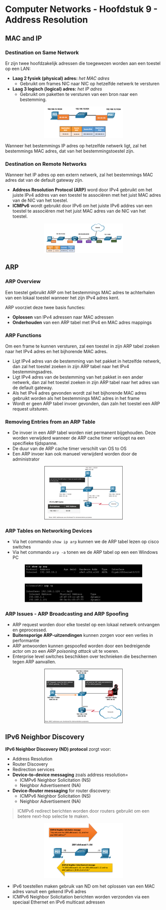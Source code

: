 # Computer Networks - Hoofdstuk 9 - Address Resolution

## MAC and IP

### Destination on Same Network

Er zijn twee hoofdzakelijk adressen die toegewezen worden aan een toestel op een LAN:
- **Laag 2 fysiek (physical) adres:** *het MAC adres*
    - Gebruikt om frames NIC naar NIC op hetzelfde netwerk te versturen
- **Laag 3 logisch (logical) adres:** *het IP adres*
    - Gebruikt om paketten te versturen van een bron naar een bestemming.

<p align='center'><img src='src/ip_and_mac_same_network.png' alt='' width='50%'></p>

Wanneer het bestemmings IP adres op hetzelfde netwerk ligt, zal het bestemmings MAC adres, dat van het bestemmingstoestel zijn.

### Destination on Remote Networks

Wanneer het IP adres op een extern netwerk, zal het bestemmings MAC adres dat van de default gateway zijn.
- **Address Resolution Protocol (ARP)** word door IPv4 gebruikt om het juiste IPv4 addres van een toestel te associëren met het juist MAC adres van de NIC van het toestel.
- **ICMPv6** wordt gebruikt door IPv6 om het juiste IPv6 addres van een toestel te associëren met het juist MAC adres van de NIC van het toestel.

<p align='center'><img src='src/ip_and_mac_remote_network.png' alt='' width='50%'></p>

## ARP

### ARP Overview

Een toestel gebruikt ARP om het bestemmings MAC adres te achterhalen van een lokaal toestel wanneer het zijn IPv4 adres kent.

ARP voorziet deze twee basis functies:
- **Oplossen** van IPv4 adressen naar MAC adressen
- **Onderhouden** van een ARP tabel met IPv4 en MAC adres mappings

### ARP Functions

Om een frame te kunnen versturen, zal een toestel in zijn ARP tabel zoeken naar het IPv4 adres en het bijhorende MAC adres.
- Ligt IPv4 adres van de bestemming van het pakket in hetzelfde netwerk, dan zal het toestel zoeken in zijn ARP tabel naar het IPv4 bestemmingsadres.
- Ligt IPv4 adres van de bestemming van het pakket in een ander netwerk, dan zal het toestel zoeken in zijn ARP tabel naar het adres van de default gateway.
- Als het IPv4 adres gevonden wordt zal het bijhorende MAC adres gebruikt worden als het bestemmings MAC adres in het frame
- Wordt er geen ARP tabel invoer gevonden, dan zaln het toestel een ARP request uitsturen.

### Removing Entries from an ARP Table

- De invoer in een ARP tabel worden niet permanent bijgehouden. Deze worden verwijderd wanneer de ARP cache timer verloopt na een specifieke tijdspanne.
- De duur van de ARP cache timer verschilt van OS to OS
- Een ARP invoer kan ook manueel verwijderd worden door de administrator

<p align='center'><img src='src/arp_entries_in_arp_table.png' alt='Entries in ARP table' width='50%'></p>

### ARP Tables on Networking Devices

- Via het commando `show ip arp` kunnen we de ARP tabel lezen op cisco switches
- Via het commando `arp -a` tonen we de ARP tabel op een een Windows PC

<p align='center'><img src='src/arp_table_voorbeeld.png' alt='Voorbeeld ARP tabel' width='75%'></p>

### ARP Issues - ARP Broadcasting and ARP Spoofing

- ARP request worden door elke toestel op een lokaal netwerk ontvangen en geprocessed.
- **Buitensporige ARP-uitzendingen** kunnen zorgen voor een verlies in performantie
- ARP antwoorden kunnen gespoofed worden door een bedreigende actor om zo een *ARP poisoning attack* uit te voeren.
- Enterprise level switches beschikken over technieken die beschermen tegen ARP aanvallen.

<p align='center'><img src='src/arp_spoofing.png' alt='ARP Spoofing' width='50%'></p>

## IPv6 Neighbor Discovery

**IPv6 Neighbor Discovery (ND) protocol** zorgt voor:
- Address Resolution
- Router Discovery
- Redirection services
- **Device-to-device messaging** zoals address resolution=
    - ICMPv6 Neighbor Solicitation (NS)
    - Neighbor Advertisement (NA)
- **Device-Router messaging** for router discovery:
    - ICMPv6 Neighbor Solicitation (NS)
    - Neighbor Advertisement (NA)

>ICMPv6 redirect berichten worden door routers gebruikt om een betere next-hop selectie te maken.

<p align='center'><img src='src/ipv6_ND_address_resolution.png' alt='' width='50%'></p>

- IPv6 toestellen maken gebruik van ND om het oplossen van een MAC adres vanuit een gekend IPv6 adres
- ICMPv6 Neighbor Solicitation berichten worden verzonden via een speciaal Ethernet en IPv6 multicast adressen